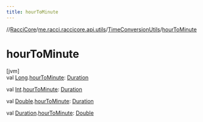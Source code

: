 ```yaml
---
title: hourToMinute
---
```

//[RacciCore](../../../index.html)/[me.racci.raccicore.api.utils](../index.html)/[TimeConversionUtils](index.html)/[hourToMinute](hour-to-minute.html)



# hourToMinute



[jvm]\
val [Long](https://kotlinlang.org/api/latest/jvm/stdlib/kotlin/-long/index.html).[hourToMinute](hour-to-minute.html): [Duration](https://kotlinlang.org/api/latest/jvm/stdlib/kotlin.time/-duration/index.html)

val [Int](https://kotlinlang.org/api/latest/jvm/stdlib/kotlin/-int/index.html).[hourToMinute](hour-to-minute.html): [Duration](https://kotlinlang.org/api/latest/jvm/stdlib/kotlin.time/-duration/index.html)

val [Double](https://kotlinlang.org/api/latest/jvm/stdlib/kotlin/-double/index.html).[hourToMinute](hour-to-minute.html): [Duration](https://kotlinlang.org/api/latest/jvm/stdlib/kotlin.time/-duration/index.html)

val [Duration](https://kotlinlang.org/api/latest/jvm/stdlib/kotlin.time/-duration/index.html).[hourToMinute](hour-to-minute.html): [Double](https://kotlinlang.org/api/latest/jvm/stdlib/kotlin/-double/index.html)




